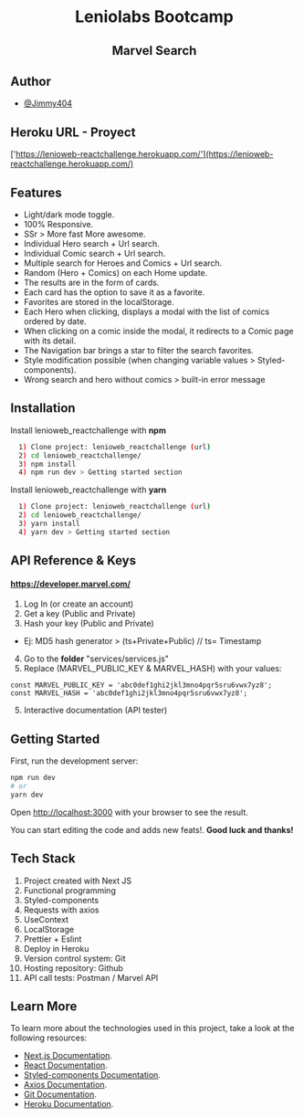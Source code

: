 <h1 align="center">Leniolabs Bootcamp</h1>
<h2 align="center">Marvel Search</h2>

## Author

- [@Jimmy404](https://github.com/jimmy404)

## Heroku URL - Proyect

['https://lenioweb-reactchallenge.herokuapp.com/'](https://lenioweb-reactchallenge.herokuapp.com/)

## Features

- Light/dark mode toggle.
- 100% Responsive.
- SSr > More fast More awesome.
- Individual Hero search + Url search.
- Individual Comic search + Url search.
- Multiple search for Heroes and Comics + Url search.
- Random (Hero + Comics) on each Home update.
- The results are in the form of cards.
- Each card has the option to save it as a favorite.
- Favorites are stored in the localStorage.
- Each Hero when clicking, displays a modal with the list of comics ordered by date.
- When clicking on a comic inside the modal, it redirects to a Comic page with its detail.
- The Navigation bar brings a star to filter the search favorites.
- Style modification possible (when changing variable values ​​> Styled-components).
- Wrong search and hero without comics > built-in error message

## Installation 

Install lenioweb_reactchallenge with **npm**

```bash 
  1) Clone project: lenioweb_reactchallenge (url)
  2) cd lenioweb_reactchallenge/
  3) npm install
  4) npm run dev > Getting started section
```

Install lenioweb_reactchallenge with **yarn**

```bash 
  1) Clone project: lenioweb_reactchallenge (url)
  2) cd lenioweb_reactchallenge/
  3) yarn install
  4) yarn dev > Getting started section
```

## API Reference & Keys

#### https://developer.marvel.com/
1) Log In (or create an account)
2) Get a key (Public and Private)
3) Hash your key (Public and Private)
- Ej: MD5 hash generator > (ts+Private+Public) // ts= Timestamp
4) Go to the **folder** "services/services.js"
5) Replace (MARVEL_PUBLIC_KEY & MARVEL_HASH) with your values:
``` 
const MARVEL_PUBLIC_KEY = 'abc0def1ghi2jkl3mno4pqr5sru6vwx7yz8';
const MARVEL_HASH = 'abc0def1ghi2jkl3mno4pqr5sru6vwx7yz8';
```
5) Interactive documentation (API tester)

## Getting Started

First, run the development server:

```bash
npm run dev
# or
yarn dev
```

Open [http://localhost:3000](http://localhost:3000) with your browser to see the result.

You can start editing the code and adds new feats!. **Good luck and thanks!**

## Tech Stack

1) Project created with Next JS
2) Functional programming
3) Styled-components
4) Requests with axios
5) UseContext
6) LocalStorage
7) Prettier + Eslint
8) Deploy in Heroku
9) Version control system: Git
10) Hosting repository: Github
11) API call tests: Postman / Marvel API

## Learn More

To learn more about the technologies used in this project, take a look at the following resources:

- [Next.js Documentation](https://nextjs.org/docs).
- [React Documentation](https://nextjs.org/docs).
- [Styled-components Documentation](https://nextjs.org/docs).
- [Axios Documentation](https://nextjs.org/docs).
- [Git Documentation](https://nextjs.org/docs).
- [Heroku Documentation](https://nextjs.org/docs).

